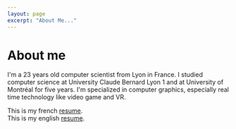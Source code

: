 ```yaml
---
layout: page
excerpt: "About Me..."
---
```


# About me

I'm a 23 years old computer scientist from Lyon in France. I studied computer science at University Claude Bernard Lyon 1 and at University of Montréal for five years. I'm specialized in computer graphics, especially real time technology like video game and VR.  
    

This is my french [resume](/RobinDonnay/pdf/CV_Robin_Donnay_FR.pdf).  
This is my english [resume](/RobinDonnay/pdf/CV_Robin_Donnay_EN.pdf).
